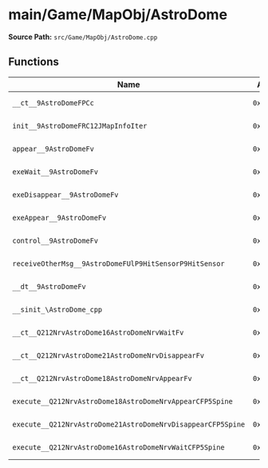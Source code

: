 # main/Game/MapObj/AstroDome

**Source Path:** `src/Game/MapObj/AstroDome.cpp`

## Functions

| Name | Address | Match % |
|------|---------|---------|
| `__ct__9AstroDomeFPCc` | `0x801A9F40` | :white_check_mark: (100.0%) |
| `init__9AstroDomeFRC12JMapInfoIter` | `0x801A9F7C` | :white_check_mark: (100.0%) |
| `appear__9AstroDomeFv` | `0x801AA034` | :white_check_mark: (100.0%) |
| `exeWait__9AstroDomeFv` | `0x801AA06C` | :white_check_mark: (100.0%) |
| `exeDisappear__9AstroDomeFv` | `0x801AA0C4` | :white_check_mark: (100.0%) |
| `exeAppear__9AstroDomeFv` | `0x801AA134` | :white_check_mark: (100.0%) |
| `control__9AstroDomeFv` | `0x801AA1A4` | :white_check_mark: (100.0%) |
| `receiveOtherMsg__9AstroDomeFUlP9HitSensorP9HitSensor` | `0x801AA214` | :white_check_mark: (100.0%) |
| `__dt__9AstroDomeFv` | `0x801AA29C` | :white_check_mark: (100.0%) |
| `__sinit_\AstroDome_cpp` | `0x801AA2F4` | :white_check_mark: (100.0%) |
| `__ct__Q212NrvAstroDome16AstroDomeNrvWaitFv` | `0x801AA328` | :white_check_mark: (100.0%) |
| `__ct__Q212NrvAstroDome21AstroDomeNrvDisappearFv` | `0x801AA338` | :white_check_mark: (100.0%) |
| `__ct__Q212NrvAstroDome18AstroDomeNrvAppearFv` | `0x801AA348` | :white_check_mark: (100.0%) |
| `execute__Q212NrvAstroDome18AstroDomeNrvAppearCFP5Spine` | `0x801AA358` | :white_check_mark: (100.0%) |
| `execute__Q212NrvAstroDome21AstroDomeNrvDisappearCFP5Spine` | `0x801AA360` | :white_check_mark: (100.0%) |
| `execute__Q212NrvAstroDome16AstroDomeNrvWaitCFP5Spine` | `0x801AA368` | :white_check_mark: (100.0%) |